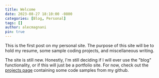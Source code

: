 ```yaml
---
title: Welcome
date: 2023-08-27 18:10:00 -0800
categories: [Blog, Personal]
tags: []
author: alecmagnani
pin: true
---
```


This is the first post on my personal site. The purpose of this site will be to  hold my resume, some sample coding projects, and miscellaneous writing.

The site is still new. Honestly, I'm still deciding if I will ever use the "blog" functionality, or if this will just be a portfolio site. For now, check out the [projects page](../../projects) containing some code samples from my github.

